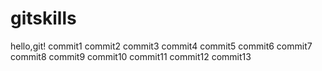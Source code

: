 # gitskills
hello,git!
commit1
commit2
commit3
commit4
commit5
commit6
commit7
commit8
commit9
commit10
commit11
commit12
commit13
